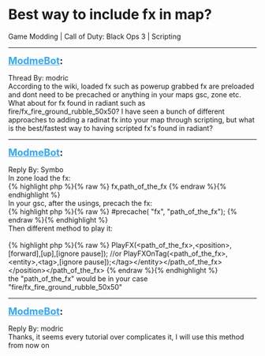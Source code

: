 # Best way to include fx in map?
Game Modding | Call of Duty: Black Ops 3 | Scripting

---
<strong style="font-size: 1.4em;"><span style="text-decoration: underline;text-decoration-color: #34a7f9;"><span style="color:#34a7f9;">ModmeBot</span></span>:</strong>

<p>Thread By: modric<br />According to the wiki, loaded fx such as powerup grabbed fx are preloaded and dont need to be precached or anything in your maps gsc, zone etc. What about for fx found in radiant such as fire/fx_fire_ground_rubble_50x50? I have seen a bunch of different approaches to adding a radinat fx into your map through scripting, but what is the best/fastest way to having scripted fx&#39;s found in radiant?</p>

---
<strong style="font-size: 1.4em;"><span style="text-decoration: underline;text-decoration-color: #34a7f9;"><span style="color:#34a7f9;">ModmeBot</span></span>:</strong>

<p>Reply By: Symbo<br />In zone load the fx:<br />{% highlight php %}{% raw %}
fx,path_of_the_fx
{% endraw %}{% endhighlight %}
 <br />In your gsc, after the usings, precach the fx:<br />{% highlight php %}{% raw %}
#precache( "fx", "path_of_the_fx");
{% endraw %}{% endhighlight %}
 <br />Then different method to play it:<br /> <br />{% highlight php %}{% raw %}
PlayFX(&lt;path_of_the_fx&gt;,&lt;position&gt;,[forward],[up],[ignore pause]);
//or
PlayFXOnTag(&lt;path_of_the_fx&gt;,&lt;entity&gt;,&lt;tag&gt;,[ignore pause]);&lt;/tag&gt;&lt;/entity&gt;&lt;/path_of_the_fx&gt;&lt;/position&gt;&lt;/path_of_the_fx&gt;
{% endraw %}{% endhighlight %}
 <br />the &quot;path_of_the_fx&quot; would be in your case &quot;fire/fx_fire_ground_rubble_50x50&quot;</p>

---
<strong style="font-size: 1.4em;"><span style="text-decoration: underline;text-decoration-color: #34a7f9;"><span style="color:#34a7f9;">ModmeBot</span></span>:</strong>

<p>Reply By: modric<br />Thanks, it seems every tutorial over complicates it, I will use this method from now on</p>
